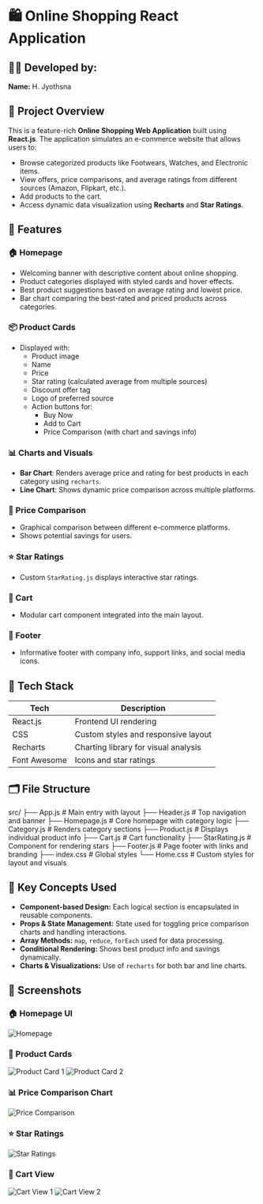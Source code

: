 # 🛍️ Online Shopping React Application

## 👩‍💻 Developed by:
**Name:** H. Jyothsna  

## 📌 Project Overview
This is a feature-rich **Online Shopping Web Application** built using **React.js**. The application simulates an e-commerce website that allows users to:

- Browse categorized products like Footwears, Watches, and Electronic items.
- View offers, price comparisons, and average ratings from different sources (Amazon, Flipkart, etc.).
- Add products to the cart.
- Access dynamic data visualization using **Recharts** and **Star Ratings**.

## 🚀 Features

### 🏠 Homepage
- Welcoming banner with descriptive content about online shopping.
- Product categories displayed with styled cards and hover effects.
- Best product suggestions based on average rating and lowest price.
- Bar chart comparing the best-rated and priced products across categories.

### 📦 Product Cards
- Displayed with:
  - Product image
  - Name
  - Price
  - Star rating (calculated average from multiple sources)
  - Discount offer tag
  - Logo of preferred source
  - Action buttons for:
    - Buy Now
    - Add to Cart
    - Price Comparison (with chart and savings info)

### 📊 Charts and Visuals
- **Bar Chart**: Renders average price and rating for best products in each category using `recharts`.
- **Line Chart**: Shows dynamic price comparison across multiple platforms.

### 📂 Price Comparison
- Graphical comparison between different e-commerce platforms.
- Shows potential savings for users.

### ⭐ Star Ratings
- Custom `StarRating.js` displays interactive star ratings.

### 🛒 Cart
- Modular cart component integrated into the main layout.

### 📄 Footer
- Informative footer with company info, support links, and social media icons.

## 🧱 Tech Stack

| Tech        | Description                          |
|-------------|--------------------------------------|
| React.js    | Frontend UI rendering                |
| CSS         | Custom styles and responsive layout  |
| Recharts    | Charting library for visual analysis |
| Font Awesome| Icons and star ratings               |

## 🗂️ File Structure
src/
├── App.js # Main entry with layout
├── Header.js # Top navigation and banner
├── Homepage.js # Core homepage with category logic
├── Category.js # Renders category sections
├── Product.js # Displays individual product info
├── Cart.js # Cart functionality
├── StarRating.js # Component for rendering stars
├── Footer.js # Page footer with links and branding
├── index.css # Global styles
└── Home.css # Custom styles for layout and visuals

## 🧠 Key Concepts Used

- **Component-based Design:** Each logical section is encapsulated in reusable components.
- **Props & State Management:** State used for toggling price comparison charts and handling interactions.
- **Array Methods:** `map`, `reduce`, `forEach` used for data processing.
- **Conditional Rendering:** Shows best product info and savings dynamically.
- **Charts & Visualizations:** Use of `recharts` for both bar and line charts.

## 📸 Screenshots

### 🏠 Homepage UI
![Homepage](./Screenshot%202025-05-23%20091554.png)

### 🧾 Product Cards
![Product Card 1](./Screenshot%202025-05-23%20091617.png)
![Product Card 2](./Screenshot%202025-05-23%20091753.png)

### 📊 Price Comparison Chart
![Price Comparison](./Screenshot%202025-05-23%20091638.png)

### ⭐ Star Ratings
![Star Ratings](./Screenshot%202025-05-23%20091703.png)

### 🛒 Cart View
![Cart View 1](./Screenshot%202025-05-23%20091844.png)
![Cart View 2](./Screenshot%202025-05-23%20091850.png)





